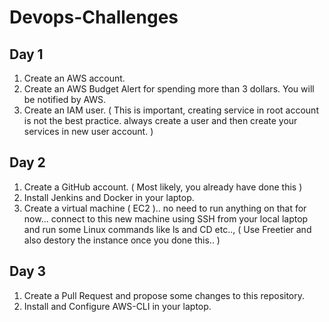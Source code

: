 # Devops-Challenges

## Day 1

1. Create an AWS account.
2. Create an AWS Budget Alert for spending more than 3 dollars. You will be notified by AWS.
3. Create an IAM user. ( This is important, creating service in root account is not the best practice. always create a user and then create your services in new user account. )

## Day 2

1. Create a GitHub account. ( Most likely, you already have done this )
2. Install Jenkins and Docker in your laptop.
3.  Create a virtual machine ( EC2 ).. no need to run anything on that for now... connect to this new machine using SSH from your local laptop and run some Linux commands like ls and CD etc.., ( Use Freetier and also destory the instance once you done this.. )

## Day 3

1. Create a Pull Request and propose some changes to this repository.
2. Install and Configure AWS-CLI in your laptop.


